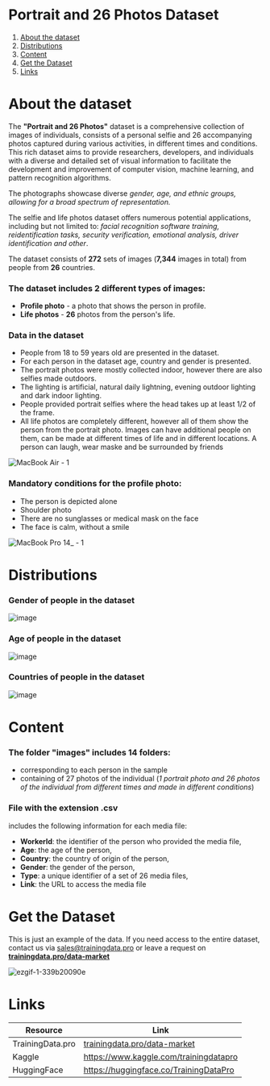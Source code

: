 # Portrait and 26 Photos Dataset
1. [ About the dataset ](#about)
2. [ Distributions ](#dist)
3. [ Content ](#cont)
4. [ Get the Dataset ](#getdat)
5. [ Links ](#link)

<a name="about"></a>
# About the dataset

The **"Portrait and 26 Photos"** dataset is a comprehensive collection of images of individuals, consists of a personal selfie and 26 accompanying photos captured during various activities, in different times and conditions. This rich dataset aims to provide researchers, developers, and individuals with a diverse and detailed set of visual information to facilitate the development and improvement of computer vision, machine learning, and pattern recognition algorithms.

The photographs showcase diverse *gender, age, and ethnic groups, allowing for a broad spectrum of representation.*

The selfie and life photos dataset offers numerous potential applications, including but not limited to: *facial recognition software training, reidentification tasks, security verification, emotional analysis, driver identification and other*.

The dataset consists of **272** sets of images (**7,344** images in total) from people from **26** countries. 

### The dataset includes 2 different types of images:
- **Profile photo** - a photo that shows the person in profile.
- **Life photos** - **26** photos from the person's life. 

### Data in the dataset
- People from 18 to 59 years old are presented in the dataset.
- For each person in the dataset age, country and gender is presented.
- The portrait photos were mostly collected indoor, however there are also selfies made outdoors.
- The lighting is artificial, natural daily lightning, evening outdoor lighting and dark indoor lighting.
- People provided portrait selfies where the head takes up at least 1/2 of the frame.
- All life photos are completely different, however all of them show the person from the portrait photo. Images can have additional people on them, can be made at different times of life and in different locations. A person can laugh, wear maske and be surrounded by friends

![MacBook Air - 1](https://github.com/Trainingdata-datamarket/Portrait-and-26-Photos/assets/113421352/0414ebdc-342a-49d7-b388-5b31c571b8dc)

### Mandatory conditions for the profile photo:

- The person is depicted alone
- Shoulder photo
- There are no sunglasses or medical mask on the face
- The face is calm, without a smile

![MacBook Pro 14_ - 1](https://github.com/Trainingdata-datamarket/Portrait-and-26-Photos/assets/113421352/957315c7-a25e-4e5e-85f6-4dcc7c4a6e83)

<a name="dist"></a>
# Distributions

### Gender of people in the dataset

![image](https://github.com/Trainingdata-datamarket/Portrait-and-26-Photos/assets/113421352/a3bd3e4f-d3f6-4e34-89f8-277033d03890)

### Age of people in the dataset

![image](https://github.com/Trainingdata-datamarket/Portrait-and-26-Photos/assets/113421352/c80aa2bc-8d32-4afd-b161-c10163285a7c)

### Countries of people in the dataset

![image](https://github.com/Trainingdata-datamarket/Portrait-and-26-Photos/assets/113421352/a16182fb-d73f-485b-a6d7-ac53e9d7924e)

<a name="cont"></a>

# Content
### The folder **"images"** includes 14 folders:
- corresponding to each person in the sample
- containing of 27 photos of the individual (*1 portrait photo and 26 photos of the individual from different times and made in different conditions*)

### File with the extension .csv
includes the following information for each media file:
- **WorkerId**: the identifier of the person who provided the media file,
- **Age**: the age of the person,
- **Country**: the country of origin of the person,
- **Gender**: the gender of the person,
- **Type**: a unique identifier of a set of 26 media files,
- **Link**: the URL to access the media file

<a name="getdat"></a>
# Get the Dataset
This is just an example of the data. If you need access to the entire dataset, contact us via [sales@trainingdata.pro](mailto:sales@trainingdata.pro) or leave a request on **[trainingdata.pro/data-market](https://trainingdata.pro/data-market?utm_source=github)**

![ezgif-1-339b20090e](https://github.com/Trainingdata-datamarket/Portrait-and-26-Photos/assets/113421352/4217962c-b764-4466-b026-d5ff4217636c)

<a name="link"></a>
# Links
| Resource | Link |
| --- | --- |
| TrainingData.pro | [trainingdata.pro/data-market](https://trainingdata.pro/data-market?utm_source=github) |
| Kaggle | https://www.kaggle.com/trainingdatapro |
| HuggingFace | https://huggingface.co/TrainingDataPro |
